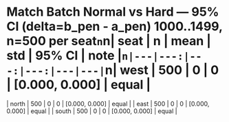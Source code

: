 ﻿# Match Batch Normal vs Hard — 95% CI (delta=b_pen - a_pen) 1000..1499, n=500 per seat`n`n| seat | n | mean | std | 95% CI | note |`n|---|---:|---:|---:|---|---|`n| west | 500 | 0 | 0 | [0.000, 0.000] | equal |
| north | 500 | 0 | 0 | [0.000, 0.000] | equal |
| east | 500 | 0 | 0 | [0.000, 0.000] | equal |
| south | 500 | 0 | 0 | [0.000, 0.000] | equal |

